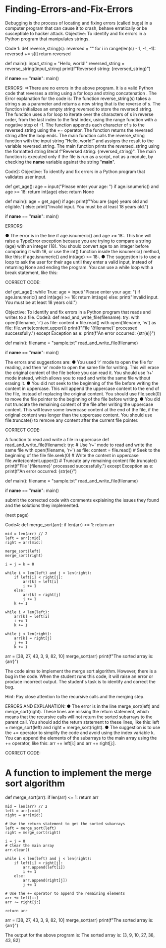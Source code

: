 # Finding-Errors-and-Fix-Errors
Debugging is the process of locating and fixing errors (called bugs) in a computer program that can cause it to crash, behave erratically or be susceptible to hacker attack.
Objective: To identify and fix errors in a Python program that manipulates strings.

Code 1:
def reverse_string(s):
    reversed = ""
    for i in range(len(s) - 1, -1, -1):
        reversed += s[i]
    return reversed

def main():
    input_string = "Hello, world!"
    reversed_string = reverse_string(input_string)
    print(f"Reversed string: {reversed_string}")

if __name__ == "__main__":
    main()

ERRORS:
=>There are no errors in the above program. It is a valid Python code that reverses a string using a for loop and string concatenation
.
The  Error explanation for the code is:
The function reverse_string(s) takes a string s as a parameter and returns a new string that is the reverse of s.
The function initializes an empty string reversed to store the reversed string.
The function uses a for loop to iterate over the characters of s in reverse order, from the last index to the first index, using the range function with a negative step of -1.
The function appends each character of s to the reversed string using the += operator.
The function returns the reversed string after the loop ends.
The main function calls the reverse_string function with the input string “Hello, world!” and assigns the result to the variable reversed_string.
The main function prints the reversed_string using the formatted string literal f"Reversed string: {reversed_string}".
The main function is executed only if the file is run as a script, not as a module, by checking the __name__ variable against the string "__main__". 





Code2:
Objective: To identify and fix errors in a Python program that validates user input.

def get_age():
    age = input("Please enter your age: ")
    if age.isnumeric() and age >= 18:
        return int(age)
    else:
        return None

def main():
    age = get_age()
    if age:
        print(f"You are {age} years old and eligible.")
    else:
        print("Invalid input. You must be at least 18 years old.")

if __name__ == "__main__":
    main()

ERRORS:

●	The error is in the line if age.isnumeric() and age >= 18:. This line will raise a TypeError exception because you are trying to compare a string (age) with an integer (18). You should convert age to an integer before comparing it with 18, or use the int() function inside the isnumeric() method, like this: if age.isnumeric() and int(age) >= 18:.
●	The suggestion is to use a loop to ask the user for their age until they enter a valid input, instead of returning None and ending the program. You can use a while loop with a break statement, like this:

CORRECT CODE:

def get_age():
    while True:
        age = input("Please enter your age: ")
        if age.isnumeric() and int(age) >= 18:
            return int(age)
        else:
            print("Invalid input. You must be at least 18 years old.")





Objective: To identify and fix errors in a Python program that reads and writes to a file.
Code3:
def read_and_write_file(filename):
    try:
        with open(filename, 'r') as file:
            content = file.read()
        with open(filename, 'w') as file:
            file.write(content.upper())
        print(f"File '{filename}' processed successfully.")
    except Exception as e:
        print(f"An error occurred: {str(e)}")

def main():
    filename = "sample.txt"
    read_and_write_file(filename)

if __name__ == "__main__":
    main()

The errors and suggestions are:
●	You used ‘r’ mode to open the file for reading, and then ‘w’ mode to open the same file for writing. This will erase the original content of the file before you can read it. You should use ‘r+’ mode instead, which allows you to read and write the same file without erasing it.
●	You did not seek to the beginning of the file before writing the content in uppercase. This will append the uppercase content to the end of the file, instead of replacing the original content. You should use file.seek(0) to move the file pointer to the beginning of the file before writing.
●	You did not truncate the remaining content of the file after writing the uppercase content. This will leave some lowercase content at the end of the file, if the original content was longer than the uppercase content. You should use file.truncate() to remove any content after the current file pointer.


CORRECT CODE:

A function to read and write a file in uppercase
def read_and_write_file(filename):
    try:
        # Use 'r+' mode to read and write the same file
        with open(filename, 'r+') as file:
            content = file.read()
            # Seek to the beginning of the file
            file.seek(0)
            # Write the content in uppercase
            file.write(content.upper())
            # Truncate any remaining content
            file.truncate()
        print(f"File '{filename}' processed successfully.")
    except Exception as e:
        print(f"An error occurred: {str(e)}")

def main():
    filename = "sample.txt"
    read_and_write_file(filename)

if __name__ == "__main__":
    main()


submit the corrected code with comments explaining the issues they found and the solutions they implemented.



(next page)
















Code4:
def merge_sort(arr):
    if len(arr) <= 1:
        return arr
    
    mid = len(arr) // 2
    left = arr[:mid]
    right = arr[mid:]
    
    merge_sort(left)
    merge_sort(right)
    
    i = j = k = 0
    
    while i < len(left) and j < len(right):
        if left[i] < right[j]:
            arr[k] = left[i]
            i += 1
        else:
            arr[k] = right[j]
            j += 1
        k += 1
    
    while i < len(left):
        arr[k] = left[i]
        i += 1
        k += 1
    
    while j < len(right):
        arr[k] = right[j]
        j += 1
        k += 1

arr = [38, 27, 43, 3, 9, 82, 10]
merge_sort(arr)
print(f"The sorted array is: {arr}")

The code aims to implement the merge sort algorithm. However, there is a bug in the code. When the student runs this code, it will raise an error or produce incorrect output. The student's task is to identify and correct the bug.

Hint: Pay close attention to the recursive calls and the merging step.

ERRORS AND EXPLANATION:
●	The error is in the line merge_sort(left) and merge_sort(right). These lines are missing the return statement, which means that the recursive calls will not return the sorted subarrays to the parent call. You should add the return statement to these lines, like this: left = merge_sort(left) and right = merge_sort(right).
●	The suggestion is to use the += operator to simplify the code and avoid using the index variable k. You can append the elements of the subarrays to the main array using the += operator, like this: arr += left[i:] and arr += right[j:].


CORRECT CODE:
# A function to implement the merge sort algorithm
def merge_sort(arr):
    if len(arr) <= 1:
        return arr
    
    mid = len(arr) // 2
    left = arr[:mid]
    right = arr[mid:]
    
    # Use the return statement to get the sorted subarrays
    left = merge_sort(left)
    right = merge_sort(right)
    
    i = j = 0
    # Clear the main array
    arr.clear()
    
    while i < len(left) and j < len(right):
        if left[i] < right[j]:
            arr.append(left[i])
            i += 1
        else:
            arr.append(right[j])
            j += 1
    
    # Use the += operator to append the remaining elements
    arr += left[i:]
    arr += right[j:]

    return arr

arr = [38, 27, 43, 3, 9, 82, 10]
merge_sort(arr)
print(f"The sorted array is: {arr}")

The output for the above program is:
The sorted array is: [3, 9, 10, 27, 38, 43, 82]


